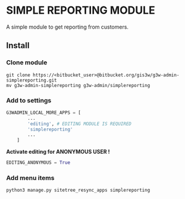 # SIMPLE REPORTING MODULE

A simple module to get reporting from customers.

## Install

### Clone module
```
git clone https://<bitbucket_user>@bitbucket.org/gis3w/g3w-admin-simplereporting.git
mv g3w-admin-simplereporting g3w-admin/simplereporting
```

### Add to settings

```python
G3WADMIN_LOCAL_MORE_APPS = [
        ...
        'editing', # EDITING MODULE IS REQUIRED
        'simplereporting'
        ...
    ]
```

**Activate editing for ANONYMOUS USER !**
```python
EDITING_ANONYMOUS = True
```

### Add menu items
```bash
python3 manage.py sitetree_resync_apps simplereporting
```